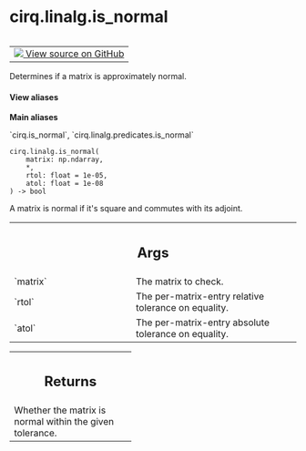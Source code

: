 <div itemscope itemtype="http://developers.google.com/ReferenceObject">
<meta itemprop="name" content="cirq.linalg.is_normal" />
<meta itemprop="path" content="Stable" />
</div>

# cirq.linalg.is_normal

<!-- Insert buttons and diff -->

<table class="tfo-notebook-buttons tfo-api" align="left">

<td>
  <a target="_blank" href="https://github.com/quantumlib/cirq/tree/master/cirq/linalg/predicates.py">
    <img src="https://www.tensorflow.org/images/GitHub-Mark-32px.png" />
    View source on GitHub
  </a>
</td>
</table>



Determines if a matrix is approximately normal.

<section class="expandable">
  <h4 class="showalways">View aliases</h4>
  <p>
<b>Main aliases</b>
<p>`cirq.is_normal`, `cirq.linalg.predicates.is_normal`</p>
</p>
</section>

<pre class="devsite-click-to-copy prettyprint lang-py tfo-signature-link">
<code>cirq.linalg.is_normal(
    matrix: np.ndarray,
    *,
    rtol: float = 1e-05,
    atol: float = 1e-08
) -> bool
</code></pre>



<!-- Placeholder for "Used in" -->

A matrix is normal if it's square and commutes with its adjoint.

<!-- Tabular view -->
 <table class="responsive fixed orange">
<colgroup><col width="214px"><col></colgroup>
<tr><th colspan="2"><h2 class="add-link">Args</h2></th></tr>

<tr>
<td>
`matrix`
</td>
<td>
The matrix to check.
</td>
</tr><tr>
<td>
`rtol`
</td>
<td>
The per-matrix-entry relative tolerance on equality.
</td>
</tr><tr>
<td>
`atol`
</td>
<td>
The per-matrix-entry absolute tolerance on equality.
</td>
</tr>
</table>



<!-- Tabular view -->
 <table class="responsive fixed orange">
<colgroup><col width="214px"><col></colgroup>
<tr><th colspan="2"><h2 class="add-link">Returns</h2></th></tr>
<tr class="alt">
<td colspan="2">
Whether the matrix is normal within the given tolerance.
</td>
</tr>

</table>

